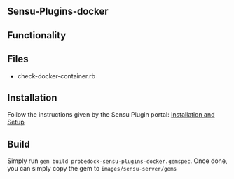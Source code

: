 ## Sensu-Plugins-docker

<!--[![Build Status](https://travis-ci.org/probedock/probedock-sensu-plugins-docker.svg?branch=master)](https://travis-ci.org/sensu-plugins/sensu-plugins-docker)
[![Gem Version](https://badge.fury.io/rb/probedock-sensu-docker.svg)](http://badge.fury.io/rb/sensu-plugins-docker)
[![Code Climate](https://codeclimate.com/github/sensu-plugins/sensu-plugins-docker/badges/gpa.svg)](https://codeclimate.com/github/sensu-plugins/sensu-plugins-docker)
[![Test Coverage](https://codeclimate.com/github/sensu-plugins/sensu-plugins-docker/badges/coverage.svg)](https://codeclimate.com/github/sensu-plugins/sensu-plugins-docker)
[![Dependency Status](https://gemnasium.com/sensu-plugins/sensu-plugins-docker.svg)](https://gemnasium.com/sensu-plugins/sensu-plugins-docker)-->

## Functionality

## Files
 * check-docker-container.rb

## Installation

Follow the instructions given by the Sensu Plugin portal: [Installation and Setup](http://sensu-plugins.io/docs/installation_instructions.html)

## Build

Simply run `gem build probedock-sensu-plugins-docker.gemspec`. Once done, you can simply copy the gem to `images/sensu-server/gems`

